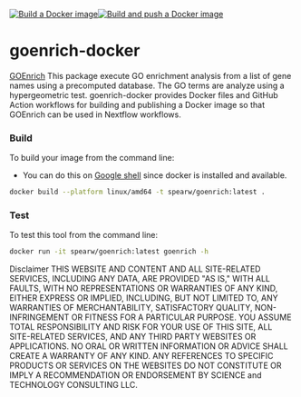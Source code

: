 [![Build a Docker image](https://github.com/spearw/goenrich-docker/actions/workflows/docker-image.yml/badge.svg)](https://github.com/spearw/goenrich-docker/actions/workflows/docker-image.yml)[![Build and push a Docker image](https://github.com/spearw/goenrich-docker/actions/workflows/docker-publish.yml/badge.svg)](https://github.com/spearw/goenrich-docker/actions/workflows/docker-publish.yml)

# goenrich-docker

[GOEnrich](https://pypi.org/project/goenrichment/) This package execute GO enrichment analysis from a list of gene names using a precomputed database. The GO terms are analyze using a hypergeometric test. goenrich-docker provides Docker files and GitHub Action workflows for building and publishing a Docker image so that GOEnrich can be used in Nextflow workflows.

### Build

To build your image from the command line:
* You can do this on [Google shell](https://shell.cloud.google.com) since docker is installed and available.

```bash
docker build --platform linux/amd64 -t spearw/goenrich:latest .
```

### Test

To test this tool from the command line:

```bash
docker run -it spearw/goenrich:latest goenrich -h
```

Disclaimer
THIS WEBSITE AND CONTENT AND ALL SITE-RELATED SERVICES, INCLUDING ANY DATA, ARE PROVIDED "AS IS," WITH ALL FAULTS, WITH NO REPRESENTATIONS OR WARRANTIES OF ANY KIND, EITHER EXPRESS OR IMPLIED, INCLUDING, BUT NOT LIMITED TO, ANY WARRANTIES OF MERCHANTABILITY, SATISFACTORY QUALITY, NON-INFRINGEMENT OR FITNESS FOR A PARTICULAR PURPOSE. YOU ASSUME TOTAL RESPONSIBILITY AND RISK FOR YOUR USE OF THIS SITE, ALL SITE-RELATED SERVICES, AND ANY THIRD PARTY WEBSITES OR APPLICATIONS. NO ORAL OR WRITTEN INFORMATION OR ADVICE SHALL CREATE A WARRANTY OF ANY KIND. ANY REFERENCES TO SPECIFIC PRODUCTS OR SERVICES ON THE WEBSITES DO NOT CONSTITUTE OR IMPLY A RECOMMENDATION OR ENDORSEMENT BY SCIENCE and TECHNOLOGY CONSULTING LLC.
